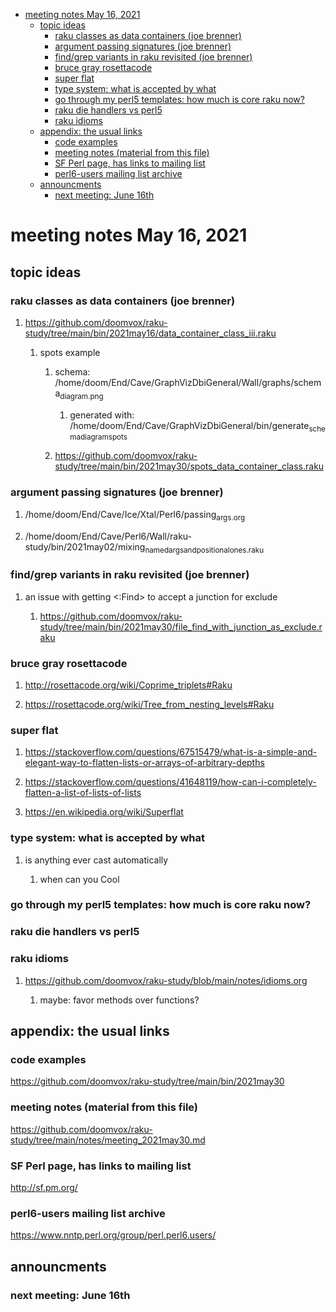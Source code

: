 - [meeting notes May 16, 2021](#org957c444)
  - [topic ideas](#orgd4b6a66)
    - [raku classes as data containers (joe brenner)](#org0024460)
    - [argument passing signatures (joe brenner)](#orgcd6f1b5)
    - [find/grep variants in raku revisited (joe brenner)](#org62508df)
    - [bruce gray rosettacode](#orgdcdc096)
    - [super flat](#orgd995448)
    - [type system: what is accepted by what](#orgae3e657)
    - [go through my perl5 templates: how much is core raku now?](#orgedb30b0)
    - [raku die handlers vs perl5](#orgfa17f0f)
    - [raku idioms](#org57b16d6)
  - [appendix: the usual links](#org758fc81)
    - [code examples](#org22677f0)
    - [meeting notes (material from this file)](#org9e7e81e)
    - [SF Perl page, has links to mailing list](#org1dee8ea)
    - [perl6-users mailing list archive](#orgb22e59e)
  - [announcments](#org8736ee2)
    - [next meeting: June 16th](#orgba3012f)


<a id="org957c444"></a>

# meeting notes May 16, 2021


<a id="orgd4b6a66"></a>

## topic ideas


<a id="org0024460"></a>

### raku classes as data containers (joe brenner)

1.  <https://github.com/doomvox/raku-study/tree/main/bin/2021may16/data_container_class_iii.raku>

    1.  spots example
    
        1.  schema: /home/doom/End/Cave/GraphVizDbiGeneral/Wall/graphs/schema<sub>diagram.png</sub>
        
            1.  generated with: /home/doom/End/Cave/GraphVizDbiGeneral/bin/generate<sub>schema</sub><sub>diagram</sub><sub>spots</sub>
        
        2.  <https://github.com/doomvox/raku-study/tree/main/bin/2021may30/spots_data_container_class.raku>


<a id="orgcd6f1b5"></a>

### argument passing signatures (joe brenner)

1.  /home/doom/End/Cave/Ice/Xtal/Perl6/passing<sub>args.org</sub>

2.  /home/doom/End/Cave/Perl6/Wall/raku-study/bin/2021may02/mixing<sub>named</sub><sub>args</sub><sub>and</sub><sub>positional</sub><sub>ones.raku</sub>


<a id="org62508df"></a>

### find/grep variants in raku revisited (joe brenner)

1.  an issue with getting <:Find> to accept a junction for exclude

    1.  <https://github.com/doomvox/raku-study/tree/main/bin/2021may30/file_find_with_junction_as_exclude.raku>


<a id="orgdcdc096"></a>

### bruce gray rosettacode

1.  <http://rosettacode.org/wiki/Coprime_triplets#Raku>

2.  <https://rosettacode.org/wiki/Tree_from_nesting_levels#Raku>


<a id="orgd995448"></a>

### super flat

1.  <https://stackoverflow.com/questions/67515479/what-is-a-simple-and-elegant-way-to-flatten-lists-or-arrays-of-arbitrary-depths>

2.  <https://stackoverflow.com/questions/41648119/how-can-i-completely-flatten-a-list-of-lists-of-lists>

3.  <https://en.wikipedia.org/wiki/Superflat>


<a id="orgae3e657"></a>

### type system: what is accepted by what

1.  is anything ever cast automatically

    1.  when can you Cool


<a id="orgedb30b0"></a>

### go through my perl5 templates: how much is core raku now?


<a id="orgfa17f0f"></a>

### raku die handlers vs perl5


<a id="org57b16d6"></a>

### raku idioms

1.  <https://github.com/doomvox/raku-study/blob/main/notes/idioms.org>

    1.  maybe: favor methods over functions?


<a id="org758fc81"></a>

## appendix: the usual links


<a id="org22677f0"></a>

### code examples

<https://github.com/doomvox/raku-study/tree/main/bin/2021may30>


<a id="org9e7e81e"></a>

### meeting notes (material from this file)

<https://github.com/doomvox/raku-study/tree/main/notes/meeting_2021may30.md>


<a id="org1dee8ea"></a>

### SF Perl page, has links to mailing list

<http://sf.pm.org/>


<a id="orgb22e59e"></a>

### perl6-users mailing list archive

<https://www.nntp.perl.org/group/perl.perl6.users/>


<a id="org8736ee2"></a>

## announcments


<a id="orgba3012f"></a>

### next meeting: June 16th
